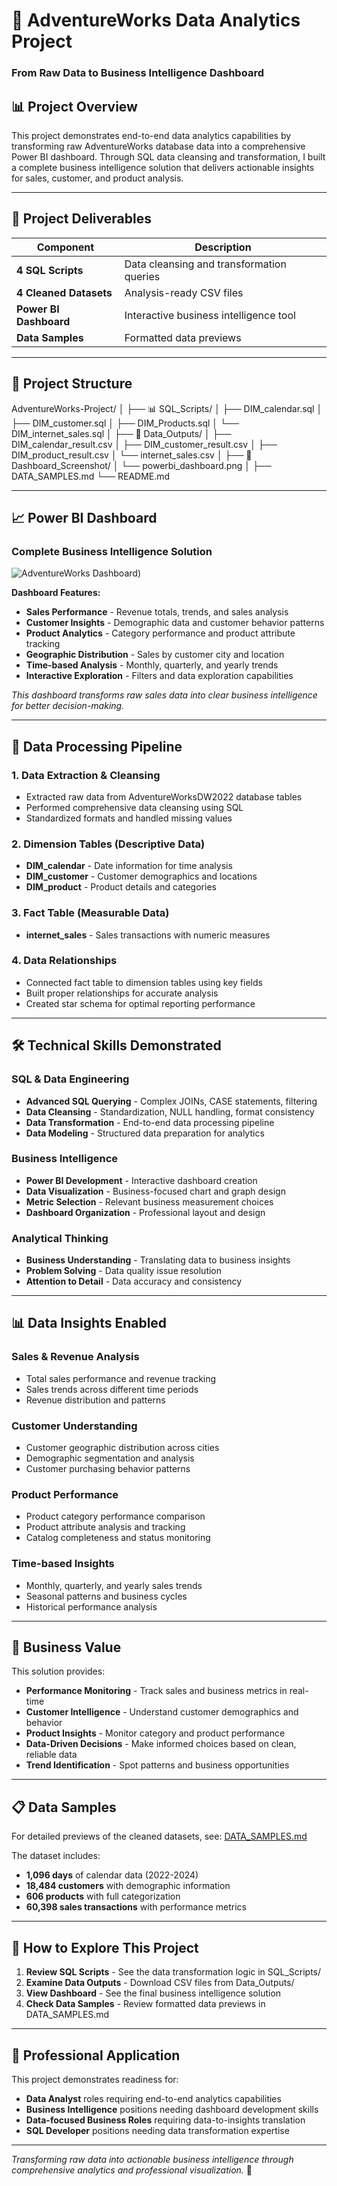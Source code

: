 # 🚀 AdventureWorks Data Analytics Project
### From Raw Data to Business Intelligence Dashboard

## 📊 Project Overview
This project demonstrates end-to-end data analytics capabilities by transforming raw AdventureWorks database data into a comprehensive Power BI dashboard. Through SQL data cleansing and transformation, I built a complete business intelligence solution that delivers actionable insights for sales, customer, and product analysis.

---

## 🎯 Project Deliverables

| Component | Description |
|-----------|-------------|
| **4 SQL Scripts** | Data cleansing and transformation queries |
| **4 Cleaned Datasets** | Analysis-ready CSV files |
| **Power BI Dashboard** | Interactive business intelligence tool |
| **Data Samples** | Formatted data previews |

---

## 📁 Project Structure
AdventureWorks-Project/
│
├── 📊 SQL_Scripts/
│ ├── DIM_calendar.sql
│ ├── DIM_customer.sql
│ ├── DIM_Products.sql
│ └── DIM_internet_sales.sql
│
├── 📂 Data_Outputs/
│ ├── DIM_calendar_result.csv
│ ├── DIM_customer_result.csv
│ ├── DIM_product_result.csv
│ └── internet_sales.csv
│
├── 📸 Dashboard_Screenshot/
│ └── powerbi_dashboard.png
│
├── DATA_SAMPLES.md
└── README.md


---

## 📈 Power BI Dashboard

### Complete Business Intelligence Solution
![AdventureWorks Dashboard](https://github.com/Rida-khsiouine/AdventureWorks-Data-Cleaning-Power-BI-Dashboard-Project/blob/2fd6fe847f8442be00214fa5cb9f1c65ae077b44/%F0%9F%93%B8%20Dashboard_Screenshot/powerbi_dashboard.png))

**Dashboard Features:**
- **Sales Performance** - Revenue totals, trends, and sales analysis
- **Customer Insights** - Demographic data and customer behavior patterns
- **Product Analytics** - Category performance and product attribute tracking
- **Geographic Distribution** - Sales by customer city and location
- **Time-based Analysis** - Monthly, quarterly, and yearly trends
- **Interactive Exploration** - Filters and data exploration capabilities

*This dashboard transforms raw sales data into clear business intelligence for better decision-making.*

---

## 🔧 Data Processing Pipeline

### 1. **Data Extraction & Cleansing**
- Extracted raw data from AdventureWorksDW2022 database tables
- Performed comprehensive data cleansing using SQL
- Standardized formats and handled missing values

### 2. **Dimension Tables** (Descriptive Data)
- **DIM_calendar** - Date information for time analysis
- **DIM_customer** - Customer demographics and locations  
- **DIM_product** - Product details and categories

### 3. **Fact Table** (Measurable Data)
- **internet_sales** - Sales transactions with numeric measures

### 4. **Data Relationships**
- Connected fact table to dimension tables using key fields
- Built proper relationships for accurate analysis
- Created star schema for optimal reporting performance

---

## 🛠 Technical Skills Demonstrated

### SQL & Data Engineering
- **Advanced SQL Querying** - Complex JOINs, CASE statements, filtering
- **Data Cleansing** - Standardization, NULL handling, format consistency
- **Data Transformation** - End-to-end data processing pipeline
- **Data Modeling** - Structured data preparation for analytics

### Business Intelligence
- **Power BI Development** - Interactive dashboard creation
- **Data Visualization** - Business-focused chart and graph design
- **Metric Selection** - Relevant business measurement choices
- **Dashboard Organization** - Professional layout and design

### Analytical Thinking
- **Business Understanding** - Translating data to business insights
- **Problem Solving** - Data quality issue resolution
- **Attention to Detail** - Data accuracy and consistency

---

## 📊 Data Insights Enabled

### Sales & Revenue Analysis
- Total sales performance and revenue tracking
- Sales trends across different time periods
- Revenue distribution and patterns

### Customer Understanding
- Customer geographic distribution across cities
- Demographic segmentation and analysis
- Customer purchasing behavior patterns

### Product Performance
- Product category performance comparison
- Product attribute analysis and tracking
- Catalog completeness and status monitoring

### Time-based Insights
- Monthly, quarterly, and yearly sales trends
- Seasonal patterns and business cycles
- Historical performance analysis

---

## 🎯 Business Value

This solution provides:
- **Performance Monitoring** - Track sales and business metrics in real-time
- **Customer Intelligence** - Understand customer demographics and behavior
- **Product Insights** - Monitor category and product performance
- **Data-Driven Decisions** - Make informed choices based on clean, reliable data
- **Trend Identification** - Spot patterns and business opportunities

---

## 📋 Data Samples

For detailed previews of the cleaned datasets, see: [DATA_SAMPLES.md](DATA_SAMPLES.md)

The dataset includes:
- **1,096 days** of calendar data (2022-2024)
- **18,484 customers** with demographic information
- **606 products** with full categorization
- **60,398 sales transactions** with performance metrics

---

## 🚀 How to Explore This Project

1. **Review SQL Scripts** - See the data transformation logic in SQL_Scripts/
2. **Examine Data Outputs** - Download CSV files from Data_Outputs/
3. **View Dashboard** - See the final business intelligence solution
4. **Check Data Samples** - Review formatted data previews in DATA_SAMPLES.md

---

## 💼 Professional Application

This project demonstrates readiness for:
- **Data Analyst** roles requiring end-to-end analytics capabilities
- **Business Intelligence** positions needing dashboard development skills
- **Data-focused Business Roles** requiring data-to-insights translation
- **SQL Developer** positions needing data transformation expertise

---

*Transforming raw data into actionable business intelligence through comprehensive analytics and professional visualization.* 🚀
